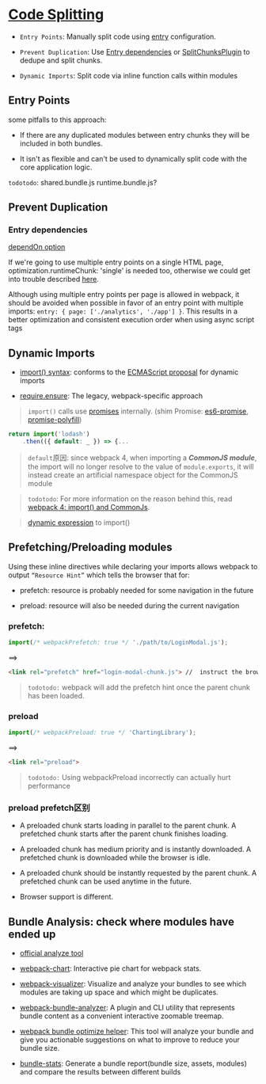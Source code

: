 # [Code Splitting](https://webpack.js.org/guides/code-splitting/)

* `Entry Points`: Manually split code using [entry](https://webpack.js.org/configuration/entry-context) configuration.

* `Prevent Duplication`: Use [Entry dependencies](https://webpack.js.org/configuration/entry-context/#dependencies) or [SplitChunksPlugin](https://webpack.js.org/plugins/split-chunks-plugin/) to dedupe and split chunks.

* `Dynamic Imports`: Split code via inline function calls within modules

## Entry Points

some pitfalls to this approach:

* If there are any duplicated modules between entry chunks they will be included in both bundles.

* It isn't as flexible and can't be used to dynamically split code with the core application logic.

`todotodo`: shared.bundle.js runtime.bundle.js?

## Prevent Duplication

### Entry dependencies
[dependOn option](https://webpack.js.org/configuration/entry-context/#dependencies)

If we're going to use multiple entry points on a single HTML page, optimization.runtimeChunk: 'single' is needed too, otherwise we could get into trouble described [here](https://bundlers.tooling.report/code-splitting/multi-entry/).

Although using multiple entry points per page is allowed in webpack, it should be avoided when possible in favor of an entry point with multiple imports: `entry: { page: ['./analytics', './app'] }`. This results in a better optimization and consistent execution order when using async script tags


## Dynamic Imports

* [import() syntax](https://webpack.js.org/api/module-methods/#import-1): conforms to the [ECMAScript proposal](https://github.com/tc39/proposal-dynamic-import) for dynamic imports

* [require.ensure](https://webpack.js.org/api/module-methods/#requireensure): The legacy, webpack-specific approach

> `import()` calls use [promises](https://developer.mozilla.org/en-US/docs/Web/JavaScript/Reference/Global_Objects/Promise) internally. (shim Promise: [es6-promise](https://github.com/stefanpenner/es6-promise), [promise-polyfill](https://github.com/taylorhakes/promise-polyfill))

```js 
return import('lodash')
    .then(({ default: _ }) => {...
```
> `default`原因: since webpack 4, when importing a ***CommonJS module***, the import will no longer resolve to the value of `module.exports`, it will instead create an artificial namespace object for the CommonJS module

> `todotodo`: For more information on the reason behind this, read [webpack 4: import() and CommonJs](https://medium.com/webpack/webpack-4-import-and-commonjs-d619d626b655).

> [dynamic expression](https://webpack.js.org/api/module-methods/#dynamic-expressions-in-import) to import()


## Prefetching/Preloading modules

Using these inline directives while declaring your imports allows webpack to output `“Resource Hint”` which tells the browser that for:

* prefetch: resource is probably needed for some navigation in the future

* preload: resource will also be needed during the current navigation

### prefetch:
```js
import(/* webpackPrefetch: true */ './path/to/LoginModal.js');
```
==>
```html
<link rel="prefetch" href="login-modal-chunk.js"> //  instruct the browser to prefetch in idle time the login-modal-chunk.js file
```
> `todotodo:` webpack will add the prefetch hint once the parent chunk has been loaded.

### preload
```js
import(/* webpackPreload: true */ 'ChartingLibrary');
```
==>
```html
<link rel="preload">
```
> `todotodo:` Using webpackPreload incorrectly can actually hurt performance

### preload prefetch区别

* A preloaded chunk starts loading in parallel to the parent chunk. A prefetched chunk starts after the parent chunk finishes loading.

* A preloaded chunk has medium priority and is instantly downloaded. A prefetched chunk is downloaded while the browser is idle.

* A preloaded chunk should be instantly requested by the parent chunk. A prefetched chunk can be used anytime in the future.

* Browser support is different.

## Bundle Analysis: check where modules have ended up

* [official analyze tool](https://github.com/webpack/analyse)

* [webpack-chart](https://alexkuz.github.io/webpack-chart/): Interactive pie chart for webpack stats.

* [webpack-visualizer](https://chrisbateman.github.io/webpack-visualizer/): Visualize and analyze your bundles to see which modules are taking up space and which might be duplicates.

* [webpack-bundle-analyzer](https://github.com/webpack-contrib/webpack-bundle-analyzer): A plugin and CLI utility that represents bundle content as a convenient interactive zoomable treemap.

* [webpack bundle optimize helper](https://webpack.jakoblind.no/optimize): This tool will analyze your bundle and give you actionable suggestions on what to improve to reduce your bundle size.

* [bundle-stats](https://github.com/bundle-stats/bundle-stats): Generate a bundle report(bundle size, assets, modules) and compare the results between different builds